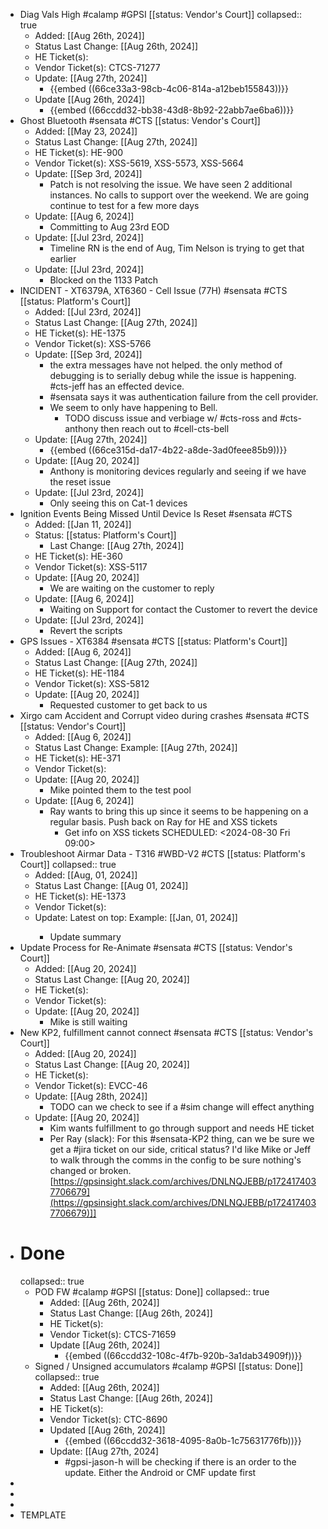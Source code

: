 - Diag Vals High #calamp #GPSI [[status: Vendor's Court]]
  collapsed:: true
	- Added: [[Aug 26th, 2024]]
	- Status Last Change: [[Aug 26th, 2024]]
	- HE Ticket(s):
	- Vendor Ticket(s): CTCS-71277
	- Update: [[Aug 27th, 2024]]
		- {{embed ((66ce33a3-98cb-4c06-814a-a12beb155843))}}
	- Update [[Aug 26th, 2024]]
		- {{embed ((66ccdd32-bb38-43d8-8b92-22abb7ae6ba6))}}
- Ghost Bluetooth #sensata #CTS [[status: Vendor's Court]]
	- Added: [[May 23, 2024]]
	- Status Last Change: [[Aug 27th, 2024]]
	- HE Ticket(s): HE-900
	- Vendor Ticket(s): XSS-5619, XSS-5573, XSS-5664
	- Update: [[Sep 3rd, 2024]]
		- Patch is not resolving the issue. We have seen 2 additional instances. No calls to support over the weekend. We are going continue to test for a few more days
	- Update: [[Aug 6, 2024]]
		- Committing to Aug 23rd EOD
	- Update: [[Jul 23rd, 2024]]
		- Timeline RN is the end of Aug, Tim Nelson is trying to get that earlier
	- Update: [[Jul 23rd, 2024]]
		- Blocked on the 1133 Patch
- INCIDENT - XT6379A, XT6360 - Cell Issue (77H) #sensata #CTS [[status: Platform's Court]]
	- Added: [[Jul 23rd, 2024]]
	- Status Last Change: [[Aug 27th, 2024]]
	- HE Ticket(s): HE-1375
	- Vendor Ticket(s): XSS-5766
	- Update: [[Sep 3rd, 2024]]
		- the extra messages have not  helped. the only method of debugging is to serially debug while the issue is happening. #cts-jeff has an effected device.
		- #sensata says it was authentication failure from the cell provider.
		- We seem to only have happening to Bell.
			- TODO discuss issue and verbiage w/ #cts-ross and #cts-anthony then reach out to #cell-cts-bell
	- Update: [[Aug 27th, 2024]]
		- {{embed ((66ce315d-da17-4b22-a8de-3ad0feee85b9))}}
	- Update: [[Aug 20, 2024]]
		- Anthony is monitoring devices regularly and seeing if we have the reset issue
	- Update: [[Jul 23rd, 2024]]
		- Only seeing this on Cat-1 devices
- Ignition Events Being Missed Until Device Is Reset #sensata #CTS
	- Added: [[Jan 11, 2024]]
	- Status: [[status: Platform's Court]]
		- Last Change: [[Aug 27th, 2024]]
	- HE Ticket(s): HE-360
	- Vendor Ticket(s): XSS-5117
	- Update: [[Aug 20, 2024]]
		- We are waiting on the customer to reply
	- Update: [[Aug 6, 2024]]
		- Waiting on Support for contact the Customer to revert the device
	- Update: [[Jul 23rd, 2024]]
		- Revert the scripts
- GPS Issues - XT6384 #sensata #CTS [[status: Platform's Court]]
	- Added: [[Aug 6, 2024]]
	- Status Last Change: [[Aug 27th, 2024]]
	- HE Ticket(s): HE-1184
	- Vendor Ticket(s): XSS-5812
	- Update: [[Aug 20, 2024]]
		- Requested customer to get back to us
- Xirgo cam Accident and Corrupt video during crashes #sensata #CTS [[status: Vendor's Court]]
	- Added: [[Aug 6, 2024]]
	- Status Last Change: Example: [[Aug 27th, 2024]]
	- HE Ticket(s): HE-371
	- Vendor Ticket(s):
	- Update: [[Aug 20, 2024]]
		- Mike pointed them to the test pool
	- Update: [[Aug 6, 2024]]
		- Ray wants to bring this up since it seems to be happening on a regular basis. Push back on Ray for HE and XSS tickets
			- Get info on XSS tickets
			  SCHEDULED: <2024-08-30 Fri 09:00>
- Troubleshoot Airmar Data - T316 #WBD-V2 #CTS [[status: Platform's Court]]
  collapsed:: true
	- Added: [[Aug, 01, 2024]]
	- Status Last Change: [[Aug 01, 2024]]
	- HE Ticket(s): HE-1373
	- Vendor Ticket(s):
	- Update: <Array> Latest on top: Example: [[Jan, 01, 2024]]
		- Update summary
- Update Process for Re-Animate #sensata #CTS [[status: Vendor's Court]]
	- Added: [[Aug 20, 2024]]
	- Status Last Change: [[Aug 20, 2024]]
	- HE Ticket(s):
	- Vendor Ticket(s):
	- Update: [[Aug 20, 2024]]
		- Mike is still waiting
- New KP2, fulfillment cannot connect #sensata #CTS [[status: Vendor's Court]]
	- Added: [[Aug 20, 2024]]
	- Status Last Change: [[Aug 20, 2024]]
	- HE Ticket(s):
	- Vendor Ticket(s): EVCC-46
	- Update: [[Aug 28th, 2024]]
		- TODO can we check to see if a #sim change will effect anything
	- Update: [[Aug 20, 2024]]
		- Kim wants fulfillment to go through support and needs HE ticket
		- Per Ray (slack): For this #sensata-KP2 thing, can we be sure we get a #jira ticket on our side, critical status? I'd like Mike or Jeff to walk through the comms in the config to be sure nothing's changed or broken.
		  [https://gpsinsight.slack.com/archives/DNLNQJEBB/p1724174037706679](https://gpsinsight.slack.com/archives/DNLNQJEBB/p1724174037706679)]]
- # Done
  collapsed:: true
	- POD FW #calamp #GPSI [[status: Done]]
	  collapsed:: true
		- Added: [[Aug 26th, 2024]]
		- Status Last Change: [[Aug 26th, 2024]]
		- HE Ticket(s):
		- Vendor Ticket(s): CTCS-71659
		- Update [[Aug 26th, 2024]]
			- {{embed ((66ccdd32-108c-4f7b-920b-3a1dab34909f))}}
	- Signed / Unsigned accumulators  #calamp #GPSI [[status: Done]]
	  collapsed:: true
		- Added: [[Aug 26th, 2024]]
		- Status Last Change: [[Aug 26th, 2024]]
		- HE Ticket(s):
		- Vendor Ticket(s): CTC-8690
		- Updated [[Aug 26th, 2024]]
			- {{embed ((66ccdd32-3618-4095-8a0b-1c75631776fb))}}
		- Update: [[Aug 27th, 2024]
			- #gpsi-jason-h will be checking if there is an order to the update. Either the Android or CMF update first
-
-
-
- TEMPLATE <Title> <tag: vendor> <tag: platform> <status: of issue>
  collapsed:: true
	- Added: Date Added Example: [[Jan, 01, 2024]]
	- Status Last Change: Example: [[Jan, 01, 2024]]
	- HE Ticket(s): HE Project Tickets
	- Vendor Ticket(s): Vendor Ticket numbers
	- Update: <Array> Latest on top: Example: [[Jan, 01, 2024]]
		- Update summary